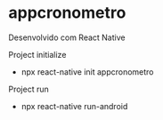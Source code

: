 # appcronometro
Desenvolvido com React Native

Project initialize
- npx react-native init appcronometro

Project run
- npx react-native run-android
